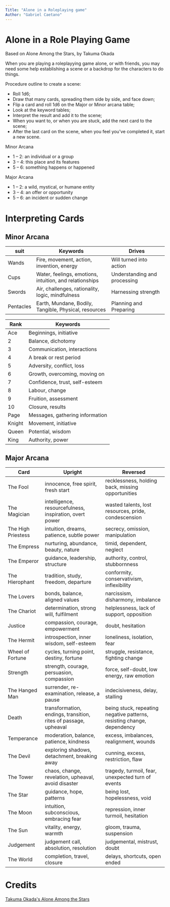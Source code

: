 ```yaml
---
Title: "Alone in a Roleplaying game"
Author: "Gabriel Caetano"
---
```


# Alone in a Role Playing Game

Based on Alone Among the Stars, by Takuma Okada

When you are playing a roleplayying game alone, or with friends, you may need some help establishing a scene or a backdrop for the characters to do things.

Procedure outline to create a scene:
- Roll 1d6;
- Draw that many cards, spreading them side by side, and face down;
- Flip a card and roll 1d6 on the Major or Minor arcana table;
- Look at the keyword tables;
- Interpret the result and add it to the scene;
- When you want to, or when you are stuck, add the next card to the scene;
- After the last card on the scene, when you feel you've completed it, start a new scene.

Minor Arcana
- 1 – 2: an individual or a group
- 3 – 4: this place and its features
- 5 – 6: something happens or happened

Major Arcana
- 1 – 2: a wild, mystical, or humane entity
- 3 – 4: an offer or opportunity
- 5 – 6: an incident or sudden change

# Interpreting Cards

## Minor Arcana

| suit      | Keywords                                                | Drives                       |
| --------- | ------------------------------------------------------- | ---------------------------- |
| Wands     | Fire, movement, action, invention, energy               | Will turned into action      |
| Cups      | Water, feelings, emotions, intuition, and relationships | Understanding and processing |
| Swords    | Air, challenges, rationality, logic, mindfulness        | Harnessing strength          |
| Pentacles | Earth, Mundane, Bodily, Tangible, Physical, resources   | Planning and Preparing       |

| Rank   | Keywords                        | 
| ------ | ------------------------------- |
| Ace    | Beginnings, initiative          |
| 2      | Balance, dichotomy              |
| 3      | Communication, interactions     |
| 4      | A break or rest period          |
| 5      | Adversity, conflict, loss       |
| 6      | Growth, overcoming, moving on   |
| 7      | Confidence, trust, self-esteem  |
| 8      | Labour, change                  |
| 9      | Fruition, assessment            |
| 10     | Closure, results                |
| Page   | Messages, gathering information |
| Knight | Movement, initiative            |
| Queen  | Potential, wisdom               |
| King   | Authority, power                |

## Major Arcana

| Card               | Upright                                                         | Reversed                                                               |
| ------------------ | --------------------------------------------------------------- | ---------------------------------------------------------------------- |
| The Fool           | innocence, free spirit, fresh start                             | recklessness, holding back, missing opportunities                      |
| The Magician       | intelligence, resourcefulness, inspiration, overt power         | wasted talents, lost resources, pride, condescension                   |
| The High Priestess | intuition, dreams, patience, subtle power                       | secrecy, omission, manipulation                                        |
| The Empress        | nurturing, abundance, beauty, nature                            | timid, dependent, neglect                                              |
| The Emperor        | guidance, leadership, structure                                 | authority, control, stubbornness                                       |
| The Hierophant     | tradition, study, freedom, departure                            | conformity, conservativism, inflexibility                              |
| The Lovers         | bonds, balance, aligned values                                  | narcissism, disharmony, imbalance                                      |
| The Chariot        | determination, strong will, fulfilment                          | helplessness, lack of support, opposition                              |
| Justice            | compassion, courage, empowerment                                | doubt, hesitation                                                      |
| The Hermit         | introspection, inner wisdom, self-esteem                        | loneliness, isolation, fear                                            |
| Wheel of Fortune   | cycles, turning point, destiny, fortune                         | struggle, resistance, fighting change                                  |
| Strength           | strength, courage, persuasion, compassion                       | force, self-doubt, low energy, raw emotion                             |
| The Hanged Man     | surrender, re-examination, release, a pause                     | indecisiveness, delay, stalling                                        |
| Death              | transformation, endings, transition, rites of passage, upheaval | being stuck, repeating negative patterns, resisting change, dependency |
| Temperance         | moderation, balance, patience, kindness                         | excess, imbalances, realignment, wounds                                |
| The Devil          | exploring shadows, detachment, breaking away                    | cunning, excess, restriction, flaw                                     |
| The Tower          | chaos, change, revelation, upheaval, avoid disaster             | tragedy, turmoil, fear, unexpected turn of events                      |
| The Star           | guidance, hope, patterns                                        | being lost, hopelessness, void                                         |
| The Moon           | intuition, subconscious, embracing fear                         | repression, inner turmoil, hesitation                                  |
| The Sun            | vitality, energy, warmth                                        | gloom, trauma, suspension                                              |
| Judgement          | judgement call, absolution, resolution                          | judgemental, mistrust, doubt                                           |
| The World          | completion, travel, closure                                     | delays, shortcuts, open ended                                          |

# Credits

[Takuma Okada's Alone Among the Stars](https://noroadhome.itch.io/alone-among-the-stars)